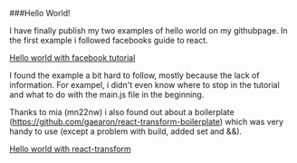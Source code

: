 ###Hello World!

I have finally publish my two examples of hello world on my githubpage. 
In the first example i followed facebooks guide to react.

[Hello world with facebook tutorial](https://github.com/as223my/RIA-Project/tree/gh-pages/HelloWorld)

I found the example a bit hard to follow, mostly because
the lack of information. For exampel, i didn't even know where to stop in the 
tutorial and what to do with the main.js file in the beginning. 

Thanks to mia (mn22nw) i also found out about a boilerplate (https://github.com/gaearon/react-transform-boilerplate)
which was very handy to use (except a problem with build, added set and &&). 

[Hello world with react-transform](https://github.com/as223my/RIA-Project/tree/gh-pages/HelloWorld-ReactTransform)
